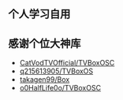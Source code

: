 ## 个人学习自用

## 感谢个位大神库

- [CatVodTVOfficial/TVBoxOSC](https://github.com/CatVodTVOfficial/TVBoxOSC)
- [q215613905/TVBoxOS](https://github.com/q215613905/TVBoxOS) 
- [takagen99/Box](https://github.com/takagen99/Box)
- [o0HalfLife0o/TVBoxOSC](https://github.com/o0HalfLife0o/TVBoxOSC)

